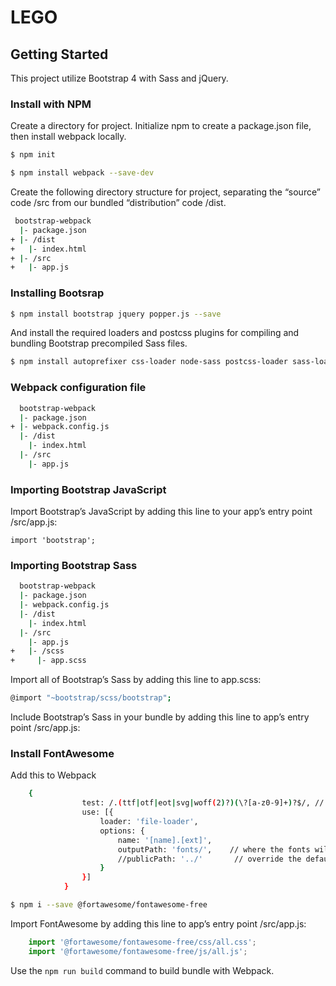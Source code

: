 # LEGO

## Getting Started

This project utilize Bootstrap 4 with Sass and jQuery. 

### Install with NPM

Create a directory for project. Initialize npm to create a package.json file, then install webpack locally.

```sh
$ npm init 

$ npm install webpack --save-dev
```
Create the following directory structure for project, separating the “source” code /src from our bundled “distribution” code /dist.
```sh
 bootstrap-webpack
  |- package.json
+ |- /dist
+   |- index.html
+ |- /src
+   |- app.js
```
### Installing Bootsrap
```sh
$ npm install bootstrap jquery popper.js --save
```
And install the required loaders and postcss plugins for compiling and bundling Bootstrap precompiled Sass files.
```sh
$ npm install autoprefixer css-loader node-sass postcss-loader sass-loader style-loader --save-dev
```
### Webpack configuration file
```sh
  bootstrap-webpack
  |- package.json
+ |- webpack.config.js
  |- /dist
    |- index.html
  |- /src
    |- app.js
  ```  
    
### Importing Bootstrap JavaScript

Import Bootstrap’s JavaScript by adding this line to your app’s entry point /src/app.js:

``` import 'bootstrap'; ```

### Importing Bootstrap Sass
```sh
  bootstrap-webpack
  |- package.json
  |- webpack.config.js
  |- /dist
    |- index.html
  |- /src
    |- app.js
+   |- /scss
+     |- app.scss
```
Import all of Bootstrap’s Sass by adding this line to app.scss:
```sh
@import "~bootstrap/scss/bootstrap";
```
Include Bootstrap’s Sass in your bundle by adding this line to app’s entry point /src/app.js:

### Install FontAwesome

Add this to Webpack
```sh
	{
                test: /.(ttf|otf|eot|svg|woff(2)?)(\?[a-z0-9]+)?$/, // For Font Awesome
                use: [{
                    loader: 'file-loader',
                    options: {
                        name: '[name].[ext]',
                        outputPath: 'fonts/',    // where the fonts will go
                        //publicPath: '../'       // override the default path
                    }
                }]
            }
```
```sh
$ npm i --save @fortawesome/fontawesome-free
```
Import FontAwesome by adding this line to app’s entry point /src/app.js:
```js
	import '@fortawesome/fontawesome-free/css/all.css';
	import '@fortawesome/fontawesome-free/js/all.js';
```
Use the ``` npm run build ``` command to build bundle with Webpack.






